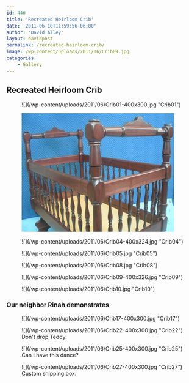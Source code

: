 ```yaml
---
id: 446
title: 'Recreated Heirloom Crib'
date: '2011-06-10T11:59:56-06:00'
author: 'David Alley'
layout: davidpost
permalink: /recreated-heirloom-crib/
image: /wp-content/uploads/2011/06/Crib09.jpg
categories:
    - Gallery
---
```


## Recreated Heirloom Crib
<div class="flexed gallery" markdown=1>
<figure markdown=1>
![](/wp-content/uploads/2011/06/Crib01-400x300.jpg "Crib01")
</figure>

<figure markdown=1>

![](/wp-content/uploads/2011/06/Crib02-400x310.jpg "Crib02")
</figure>

<figure markdown=1>
![](/wp-content/uploads/2011/06/Crib04-400x324.jpg "Crib04")
</figure>

<figure markdown=1>
![](/wp-content/uploads/2011/06/Crib05.jpg "Crib05")
</figure>

<figure markdown=1>
![](/wp-content/uploads/2011/06/Crib08.jpg "Crib08")
</figure>

<figure markdown=1>
![](/wp-content/uploads/2011/06/Crib09-400x326.jpg "Crib09")
</figure>

<figure markdown=1>
![](/wp-content/uploads/2011/06/Crib10.jpg "Crib10")
</figure>

<h3>Our neighbor Rinah demonstrates</h3>

<figure markdown=1>
![](/wp-content/uploads/2011/06/Crib17-400x300.jpg "Crib17")
</figure>

<figure markdown=1>
![](/wp-content/uploads/2011/06/Crib22-400x300.jpg "Crib22")
<figcaption>Don't drop Teddy.</figcaption></figure>

<figure markdown=1>
![](/wp-content/uploads/2011/06/Crib25-400x300.jpg "Crib25")
<figcaption>Can I have this dance?</figcaption></figure>

<figure markdown=1>
![](/wp-content/uploads/2011/06/Crib27-400x300.jpg "Crib27")
<figcaption>Custom shipping box.</figcaption></figure>
</div>

